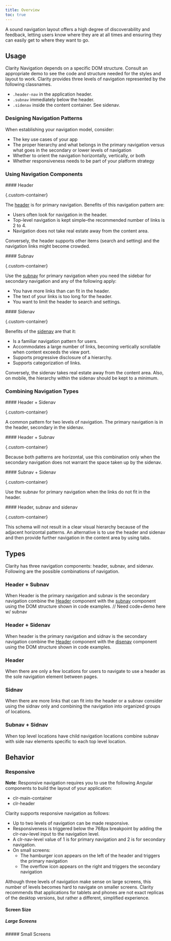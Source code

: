 ```yaml
---
title: Overview
toc: true
---
```


A sound navigation layout offers a high degree of discoverability and feedback, letting users know where they are at all times and ensuring they can easily get to where they want to go.

## Usage

Clarity Navigation depends on a specific DOM structure. Consult an appropriate demo to see the code and structure needed for the styles and layout to work. Clarity provides three levels of navigation represented by the following classnames.

- `.header-nav` in the application header.
- `.subnav` immediately below the header.
- `.sidenav` inside the content container. See sidenav.

### Designing Navigation Patterns

When establishing your navigation model, consider:

- The key use cases of your app
- The proper hierarchy and what belongs in the primary navigation versus what goes in the secondary or lower levels of navigation
- Whether to orient the navigation horizontally, vertically, or both
- Whether responsiveness needs to be part of your platform strategy

### Using Navigation Components

<ClrRow>
<ClrCol>
#### Header
<ClrImage title="Header navigation pattern" src="/images/foundation/navigation/header.png" />
</ClrCol>
<ClrCol>

{.custom-container}

The <a href="/components/header">header</a> is for primary navigation. Benefits of this navigation pattern are:

- Users often look for navigation in the header.
- Top-level navigation is kept simple–the recommended number of links is 2 to 4.
- Navigation does not take real estate away from the content area.

Conversely, the header supports other items (search and setting) and the navigation links might become crowded.

</ClrCol>
</ClrRow>

<ClrRow>
<ClrCol>
#### Subnav
<ClrImage title="Subnav navigation pattern" src="/images/foundation/navigation/subnav.png" />
</ClrCol>
<ClrCol>

{.custom-container}

Use the <a href="/components/header/#subnav">subnav</a> for primary navigation when you need the sidebar for secondary navigation and any of the following apply:

- You have more links than can fit in the header.
- The text of your links is too long for the header.
- You want to limit the header to search and settings.

</ClrCol>
</ClrRow>

<ClrRow>
<ClrCol>
#### Sidenav
<ClrImage title="Sidenav navigation pattern" src="/images/foundation/navigation/sidenav.png" />
</ClrCol>
<ClrCol>

{.custom-container}

Benefits of the <a href="/components/header/#sidenav">sidenav</a> are that it:

- Is a familiar navigation pattern for users.
- Accommodates a large number of links, becoming vertically scrollable when content exceeds the view port.
- Supports progressive disclosure of a hierarchy.
- Supports categorization of links.

Conversely, the sidenav takes real estate away from the content area. Also, on mobile, the hierarchy within the sidenav should be kept to a minimum.

</ClrCol>
</ClrRow>

### Combining Navigation Types

<ClrRow>
<ClrCol>
#### Header + Sidenav
<ClrImage title="Header + Sidenav navigation pattern" src="/images/foundation/navigation/header_sidenav.png" />
</ClrCol>
<ClrCol>

{.custom-container}

A common pattern for two levels of navigation. The primary navigation is in the header, secondary in the sidenav.

</ClrCol>
</ClrRow>

<ClrRow>
<ClrCol>
#### Header + Subnav
<ClrImage title="Header + Subnav navigation pattern" src="/images/foundation/navigation/header_subnav.png" />
</ClrCol>
<ClrCol>

{.custom-container}

Because both patterns are horizontal, use this combination only when the secondary navigation does not warrant the space taken up by the sidenav.

</ClrCol>
</ClrRow>

<ClrRow>
<ClrCol>
#### Subnav + Sidenav
<ClrImage title="Subnav + Sidenav navigation pattern" src="/images/foundation/navigation/subnav_sidenav.png" />
</ClrCol>
<ClrCol>

{.custom-container}

Use the subnav for primary navigation when the links do not fit in the header.

</ClrCol>
</ClrRow>

<ClrRow>
<ClrCol>
#### Header, subnav and sidenav
<ClrImage title="Header, subnav and sidenav navigation pattern" src="/images/foundation/navigation/header_subnav_sidenav.png" />
</ClrCol>
<ClrCol>

{.custom-container}

This schema will not result in a clear visual hierarchy because of the adjacent horizontal patterns. An alternative is to use the header and sidenav and then provide further navigation in the content area by using tabs.

</ClrCol>
</ClrRow>

## Types

Clarity has three navigation components: header, subnav, and sidenav. Following are the possible combinations of navigation.

### Header + Subnav

When Header is the primary navigation and subnav is the secondary navigation combine the [Header](/component/header) component with the [subnav](/components/header/#subnav) component using the DOM structure shown in code examples.
// Need code+demo here w/ subnav
<doc-demo src="/demos/navigation/header-subnav-ng.html" demo="/demos/navigation/header-subnav-css.html" />

### Header + Sidenav

When header is the primary navigation and sidnav is the secondary navigation combine the [Header](/component/header) component with the [disenav](/components/header/#sidenav) component using the DOM structure shown in code examples.
<doc-demo src="/demos/navigation/header-sidenav-ng.html" demo="/demos/navigation/header-sidenav-css.html" />

### Header

When there are only a few locations for users to navigate to use a header as the sole navigation element between pages.
<doc-demo src="/demos/navigation/header-ng.html" demo="/demos/navigation/header-css.html" />

### Sidnav

When there are more links that can fit into the header or a subnav consider using the sidnav only and combining the navigation into organized groups of locations.

<doc-demo src="/demos/navigation/sidenav-ng.html" demo="/demos/navigation/sidenav-css.html" />

### Subnav + Sidnav

When top level locations have child navigation locations combine subnav with side nav elements specific to each top level location.
<doc-demo src="/demos/navigation/subnav-sidenav-ng.html" demo="/demos/navigation/subnav-sidenav-css.html" />

## Behavior

### Responsive

**Note**: Responsive navigation requires you to use the following Angular components to build the layout of your application:

- clr-main-container
- clr-header

Clarity supports responsive navigation as follows:

- Up to two levels of navigation can be made responsive.
- Responsiveness is triggered below the 768px breakpoint by adding the clr-nav-level input to the navigation level.
- A clr-nav-level value of 1 is for primary navigation and 2 is for secondary navigation.
- On small screens:
  - The hamburger icon appears on the left of the header and triggers the primary navigation
  - The overflow icon appears on the right and triggers the secondary navigation

<cds-alert-group status="warning" type="default">
<cds-alert>Although three levels of navigation make sense on large screens, this number of levels becomes hard to navigate on smaller screens. Clarity recommends that applications for tablets and phones are not exact replicas of the desktop versions, but rather a different, simplified experience.</cds-alert>
</cds-alert-group>

#### Screen Size

##### Large Screens

<ClrImage title="Large Screen Navigation" src="/images/foundation/navigation/header_sidenav_large.png" />
##### Small Screens
<ClrRow>
<ClrCol>
<ClrImage title="Header navigation on small screens" src="/images/foundation/navigation/navLevel1.gif" />
<doc-demo src="/demos/navigation/nav-1-css.html" />
</ClrCol>
<ClrCol>
<ClrImage title="Sidnav on small screens" src="/images/foundation/navigation/navLevel2.gif" />
<doc-demo src="/demos/navigation/nav-2-css.html" />
</ClrCol>
</ClrRow>
